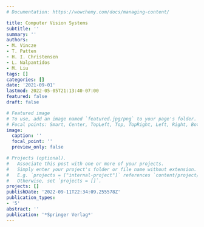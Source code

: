 ```yaml
---
# Documentation: https://wowchemy.com/docs/managing-content/

title: Computer Vision Systems
subtitle: ''
summary: ''
authors:
- M. Vincze
- T. Patten
- H. I. Christensen
- L. Nalpantidos
- M. Liu
tags: []
categories: []
date: '2021-09-01'
lastmod: 2022-05-05T21:13:40-07:00
featured: false
draft: false

# Featured image
# To use, add an image named `featured.jpg/png` to your page's folder.
# Focal points: Smart, Center, TopLeft, Top, TopRight, Left, Right, BottomLeft, Bottom, BottomRight.
image:
  caption: ''
  focal_point: ''
  preview_only: false

# Projects (optional).
#   Associate this post with one or more of your projects.
#   Simply enter your project's folder or file name without extension.
#   E.g. `projects = ["internal-project"]` references `content/project/deep-learning/index.md`.
#   Otherwise, set `projects = []`.
projects: []
publishDate: '2022-09-11T22:34:09.255578Z'
publication_types:
- '5'
abstract: ''
publication: '*Springer Verlag*'
---
```

